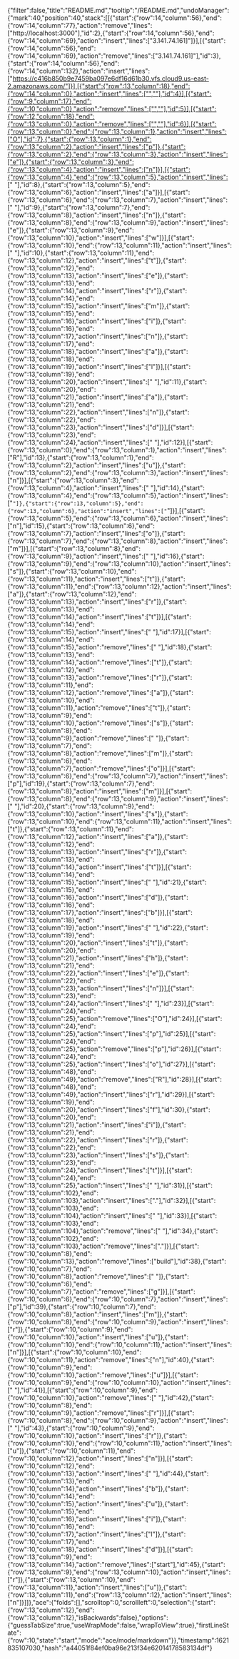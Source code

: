 {"filter":false,"title":"README.md","tooltip":"/README.md","undoManager":{"mark":40,"position":40,"stack":[[{"start":{"row":14,"column":56},"end":{"row":14,"column":77},"action":"remove","lines":["http://localhost:3000"],"id":2},{"start":{"row":14,"column":56},"end":{"row":14,"column":69},"action":"insert","lines":["3.141.74.161]"]}],[{"start":{"row":14,"column":56},"end":{"row":14,"column":69},"action":"remove","lines":["3.141.74.161]"],"id":3},{"start":{"row":14,"column":56},"end":{"row":14,"column":132},"action":"insert","lines":["https://c416b850b9e7459ba097e6df16d61b30.vfs.cloud9.us-east-2.amazonaws.com/"]}],[{"start":{"row":13,"column":18},"end":{"row":14,"column":0},"action":"insert","lines":["",""],"id":4}],[{"start":{"row":9,"column":17},"end":{"row":10,"column":0},"action":"remove","lines":["",""],"id":5}],[{"start":{"row":12,"column":18},"end":{"row":13,"column":0},"action":"remove","lines":["",""],"id":6}],[{"start":{"row":13,"column":0},"end":{"row":13,"column":1},"action":"insert","lines":["O"],"id":7},{"start":{"row":13,"column":1},"end":{"row":13,"column":2},"action":"insert","lines":["p"]},{"start":{"row":13,"column":2},"end":{"row":13,"column":3},"action":"insert","lines":["e"]},{"start":{"row":13,"column":3},"end":{"row":13,"column":4},"action":"insert","lines":["n"]}],[{"start":{"row":13,"column":4},"end":{"row":13,"column":5},"action":"insert","lines":[" "],"id":8},{"start":{"row":13,"column":5},"end":{"row":13,"column":6},"action":"insert","lines":["a"]}],[{"start":{"row":13,"column":6},"end":{"row":13,"column":7},"action":"insert","lines":[" "],"id":9},{"start":{"row":13,"column":7},"end":{"row":13,"column":8},"action":"insert","lines":["n"]},{"start":{"row":13,"column":8},"end":{"row":13,"column":9},"action":"insert","lines":["e"]},{"start":{"row":13,"column":9},"end":{"row":13,"column":10},"action":"insert","lines":["w"]}],[{"start":{"row":13,"column":10},"end":{"row":13,"column":11},"action":"insert","lines":[" "],"id":10},{"start":{"row":13,"column":11},"end":{"row":13,"column":12},"action":"insert","lines":["t"]},{"start":{"row":13,"column":12},"end":{"row":13,"column":13},"action":"insert","lines":["e"]},{"start":{"row":13,"column":13},"end":{"row":13,"column":14},"action":"insert","lines":["r"]},{"start":{"row":13,"column":14},"end":{"row":13,"column":15},"action":"insert","lines":["m"]},{"start":{"row":13,"column":15},"end":{"row":13,"column":16},"action":"insert","lines":["i"]},{"start":{"row":13,"column":16},"end":{"row":13,"column":17},"action":"insert","lines":["n"]},{"start":{"row":13,"column":17},"end":{"row":13,"column":18},"action":"insert","lines":["a"]},{"start":{"row":13,"column":18},"end":{"row":13,"column":19},"action":"insert","lines":["l"]}],[{"start":{"row":13,"column":19},"end":{"row":13,"column":20},"action":"insert","lines":[" "],"id":11},{"start":{"row":13,"column":20},"end":{"row":13,"column":21},"action":"insert","lines":["a"]},{"start":{"row":13,"column":21},"end":{"row":13,"column":22},"action":"insert","lines":["n"]},{"start":{"row":13,"column":22},"end":{"row":13,"column":23},"action":"insert","lines":["d"]}],[{"start":{"row":13,"column":23},"end":{"row":13,"column":24},"action":"insert","lines":[" "],"id":12}],[{"start":{"row":13,"column":0},"end":{"row":13,"column":1},"action":"insert","lines":["R"],"id":13},{"start":{"row":13,"column":1},"end":{"row":13,"column":2},"action":"insert","lines":["u"]},{"start":{"row":13,"column":2},"end":{"row":13,"column":3},"action":"insert","lines":["n"]}],[{"start":{"row":13,"column":3},"end":{"row":13,"column":4},"action":"insert","lines":[" "],"id":14},{"start":{"row":13,"column":4},"end":{"row":13,"column":5},"action":"insert","lines":["`"]},{"start":{"row":13,"column":5},"end":{"row":13,"column":6},"action":"insert","lines":["`"]}],[{"start":{"row":13,"column":5},"end":{"row":13,"column":6},"action":"insert","lines":["n"],"id":15},{"start":{"row":13,"column":6},"end":{"row":13,"column":7},"action":"insert","lines":["o"]},{"start":{"row":13,"column":7},"end":{"row":13,"column":8},"action":"insert","lines":["m"]}],[{"start":{"row":13,"column":8},"end":{"row":13,"column":9},"action":"insert","lines":[" "],"id":16},{"start":{"row":13,"column":9},"end":{"row":13,"column":10},"action":"insert","lines":["s"]},{"start":{"row":13,"column":10},"end":{"row":13,"column":11},"action":"insert","lines":["t"]},{"start":{"row":13,"column":11},"end":{"row":13,"column":12},"action":"insert","lines":["a"]},{"start":{"row":13,"column":12},"end":{"row":13,"column":13},"action":"insert","lines":["r"]},{"start":{"row":13,"column":13},"end":{"row":13,"column":14},"action":"insert","lines":["t"]}],[{"start":{"row":13,"column":14},"end":{"row":13,"column":15},"action":"insert","lines":[" "],"id":17}],[{"start":{"row":13,"column":14},"end":{"row":13,"column":15},"action":"remove","lines":[" "],"id":18},{"start":{"row":13,"column":13},"end":{"row":13,"column":14},"action":"remove","lines":["t"]},{"start":{"row":13,"column":12},"end":{"row":13,"column":13},"action":"remove","lines":["r"]},{"start":{"row":13,"column":11},"end":{"row":13,"column":12},"action":"remove","lines":["a"]},{"start":{"row":13,"column":10},"end":{"row":13,"column":11},"action":"remove","lines":["t"]},{"start":{"row":13,"column":9},"end":{"row":13,"column":10},"action":"remove","lines":["s"]},{"start":{"row":13,"column":8},"end":{"row":13,"column":9},"action":"remove","lines":[" "]},{"start":{"row":13,"column":7},"end":{"row":13,"column":8},"action":"remove","lines":["m"]},{"start":{"row":13,"column":6},"end":{"row":13,"column":7},"action":"remove","lines":["o"]}],[{"start":{"row":13,"column":6},"end":{"row":13,"column":7},"action":"insert","lines":["p"],"id":19},{"start":{"row":13,"column":7},"end":{"row":13,"column":8},"action":"insert","lines":["m"]}],[{"start":{"row":13,"column":8},"end":{"row":13,"column":9},"action":"insert","lines":[" "],"id":20},{"start":{"row":13,"column":9},"end":{"row":13,"column":10},"action":"insert","lines":["s"]},{"start":{"row":13,"column":10},"end":{"row":13,"column":11},"action":"insert","lines":["t"]},{"start":{"row":13,"column":11},"end":{"row":13,"column":12},"action":"insert","lines":["a"]},{"start":{"row":13,"column":12},"end":{"row":13,"column":13},"action":"insert","lines":["r"]},{"start":{"row":13,"column":13},"end":{"row":13,"column":14},"action":"insert","lines":["t"]}],[{"start":{"row":13,"column":14},"end":{"row":13,"column":15},"action":"insert","lines":[" "],"id":21},{"start":{"row":13,"column":15},"end":{"row":13,"column":16},"action":"insert","lines":["d"]},{"start":{"row":13,"column":16},"end":{"row":13,"column":17},"action":"insert","lines":["b"]}],[{"start":{"row":13,"column":18},"end":{"row":13,"column":19},"action":"insert","lines":[" "],"id":22},{"start":{"row":13,"column":19},"end":{"row":13,"column":20},"action":"insert","lines":["t"]},{"start":{"row":13,"column":20},"end":{"row":13,"column":21},"action":"insert","lines":["h"]},{"start":{"row":13,"column":21},"end":{"row":13,"column":22},"action":"insert","lines":["e"]},{"start":{"row":13,"column":22},"end":{"row":13,"column":23},"action":"insert","lines":["n"]}],[{"start":{"row":13,"column":23},"end":{"row":13,"column":24},"action":"insert","lines":[" "],"id":23}],[{"start":{"row":13,"column":24},"end":{"row":13,"column":25},"action":"remove","lines":["O"],"id":24}],[{"start":{"row":13,"column":24},"end":{"row":13,"column":25},"action":"insert","lines":["p"],"id":25}],[{"start":{"row":13,"column":24},"end":{"row":13,"column":25},"action":"remove","lines":["p"],"id":26}],[{"start":{"row":13,"column":24},"end":{"row":13,"column":25},"action":"insert","lines":["o"],"id":27}],[{"start":{"row":13,"column":48},"end":{"row":13,"column":49},"action":"remove","lines":["R"],"id":28}],[{"start":{"row":13,"column":48},"end":{"row":13,"column":49},"action":"insert","lines":["r"],"id":29}],[{"start":{"row":13,"column":19},"end":{"row":13,"column":20},"action":"insert","lines":["f"],"id":30},{"start":{"row":13,"column":20},"end":{"row":13,"column":21},"action":"insert","lines":["i"]},{"start":{"row":13,"column":21},"end":{"row":13,"column":22},"action":"insert","lines":["r"]},{"start":{"row":13,"column":22},"end":{"row":13,"column":23},"action":"insert","lines":["s"]},{"start":{"row":13,"column":23},"end":{"row":13,"column":24},"action":"insert","lines":["t"]}],[{"start":{"row":13,"column":24},"end":{"row":13,"column":25},"action":"insert","lines":[" "],"id":31}],[{"start":{"row":13,"column":102},"end":{"row":13,"column":103},"action":"insert","lines":["."],"id":32}],[{"start":{"row":13,"column":103},"end":{"row":13,"column":104},"action":"insert","lines":[" "],"id":33}],[{"start":{"row":13,"column":103},"end":{"row":13,"column":104},"action":"remove","lines":[" "],"id":34},{"start":{"row":13,"column":102},"end":{"row":13,"column":103},"action":"remove","lines":["."]}],[{"start":{"row":10,"column":8},"end":{"row":10,"column":13},"action":"remove","lines":["build"],"id":38},{"start":{"row":10,"column":7},"end":{"row":10,"column":8},"action":"remove","lines":[" "]},{"start":{"row":10,"column":6},"end":{"row":10,"column":7},"action":"remove","lines":["g"]}],[{"start":{"row":10,"column":6},"end":{"row":10,"column":7},"action":"insert","lines":["p"],"id":39},{"start":{"row":10,"column":7},"end":{"row":10,"column":8},"action":"insert","lines":["m"]},{"start":{"row":10,"column":8},"end":{"row":10,"column":9},"action":"insert","lines":["r"]},{"start":{"row":10,"column":9},"end":{"row":10,"column":10},"action":"insert","lines":["u"]},{"start":{"row":10,"column":10},"end":{"row":10,"column":11},"action":"insert","lines":["n"]}],[{"start":{"row":10,"column":10},"end":{"row":10,"column":11},"action":"remove","lines":["n"],"id":40},{"start":{"row":10,"column":9},"end":{"row":10,"column":10},"action":"remove","lines":["u"]}],[{"start":{"row":10,"column":9},"end":{"row":10,"column":10},"action":"insert","lines":[" "],"id":41}],[{"start":{"row":10,"column":9},"end":{"row":10,"column":10},"action":"remove","lines":[" "],"id":42},{"start":{"row":10,"column":8},"end":{"row":10,"column":9},"action":"remove","lines":["r"]}],[{"start":{"row":10,"column":8},"end":{"row":10,"column":9},"action":"insert","lines":[" "],"id":43},{"start":{"row":10,"column":9},"end":{"row":10,"column":10},"action":"insert","lines":["r"]},{"start":{"row":10,"column":10},"end":{"row":10,"column":11},"action":"insert","lines":["u"]},{"start":{"row":10,"column":11},"end":{"row":10,"column":12},"action":"insert","lines":["n"]}],[{"start":{"row":10,"column":12},"end":{"row":10,"column":13},"action":"insert","lines":[" "],"id":44},{"start":{"row":10,"column":13},"end":{"row":10,"column":14},"action":"insert","lines":["b"]},{"start":{"row":10,"column":14},"end":{"row":10,"column":15},"action":"insert","lines":["u"]},{"start":{"row":10,"column":15},"end":{"row":10,"column":16},"action":"insert","lines":["i"]},{"start":{"row":10,"column":16},"end":{"row":10,"column":17},"action":"insert","lines":["l"]},{"start":{"row":10,"column":17},"end":{"row":10,"column":18},"action":"insert","lines":["d"]}],[{"start":{"row":13,"column":9},"end":{"row":13,"column":14},"action":"remove","lines":["start"],"id":45},{"start":{"row":13,"column":9},"end":{"row":13,"column":10},"action":"insert","lines":["r"]},{"start":{"row":13,"column":10},"end":{"row":13,"column":11},"action":"insert","lines":["u"]},{"start":{"row":13,"column":11},"end":{"row":13,"column":12},"action":"insert","lines":["n"]}]]},"ace":{"folds":[],"scrolltop":0,"scrollleft":0,"selection":{"start":{"row":13,"column":12},"end":{"row":13,"column":12},"isBackwards":false},"options":{"guessTabSize":true,"useWrapMode":false,"wrapToView":true},"firstLineState":{"row":10,"state":"start","mode":"ace/mode/markdown"}},"timestamp":1621835107030,"hash":"a44051f84ef0ba96e213f34e62014178583134df"}